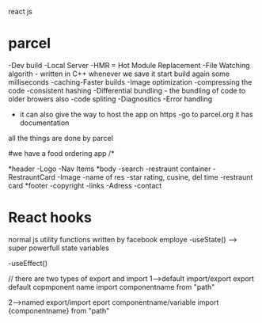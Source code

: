 react js


# parcel
-Dev build
-Local Server
-HMR = Hot Module Replacement
-File Watching algorith - written in C++
 whenever we save it start build again some milliseconds 
 -caching-Faster builds
 -Image optimization
 -compressing the code 
 -consistent hashing
 -Differential bundling - the bundling of code to older browers also
-code spliting
-Diagnositics
-Error handling
- it can also give the way to host the app on https
-go to parcel.org 
it has documentation

 all the things are done by parcel


 #we have a food ordering app 
 /*

*header
  -Logo
  -Nav Items
*body
  -search
  -restraunt container
      -RestrauntCard
            -Image
            -name of res
            -star rating, cusine, del time
  -restraunt card
*footer
   -copyright
   -links
   -Adress
   -contact    


 #  React hooks
 normal js utility functions written by facebook employe
  -useState() -->
  super powerfull state variables





  -useEffect()






   

// there are two types of export and import 
1-->default import/export
 export default copmponent name
 import componentname from "path"


2-->named export/import
 eport componentname/variable
 import {componentname} from "path"